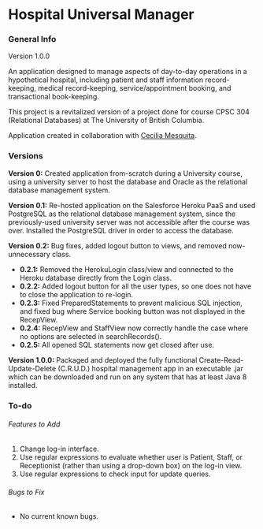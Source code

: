# Hospital Universal Manager

### General Info
Version 1.0.0

An application designed to manage aspects of day-to-day operations in a hypothetical hospital, including patient and 
staff information record-keeping, medical record-keeping, service/appointment booking, and transactional book-keeping.

This project is a revitalized version of a project done for course CPSC 304 (Relational Databases) at The University 
of British Columbia. 

Application created in collaboration with [Cecilia Mesquita](https://github.com/ceci96p). 

### Versions
**Version 0:** Created application from-scratch during a University course, using a university server to host the 
database and Oracle as the relational database management system. 

**Version 0.1:** Re-hosted application on the Salesforce Heroku PaaS and used PostgreSQL as the relational database 
management system, since the previously-used university server was not accessible after the course was over. Installed 
the PostgreSQL driver in order to access the database. 

**Version 0.2:**  Bug fixes, added logout button to views, and removed now-unnecessary class. 
* **0.2.1:** Removed the HerokuLogin class/view and connected to the Heroku database directly from the Login class. 
* **0.2.2:** Added logout button for all the user types, so one does not have to close the application to re-login.
* **0.2.3:** Fixed PreparedStatements to prevent malicious SQL injection, and fixed bug where Service booking button 
was not displayed in the RecepView. 
* **0.2.4:** RecepView and StaffView now correctly handle the case where no options are selected in searchRecords(). 
* **0.2.5:** All opened SQL statements now get closed after use. 

**Version 1.0.0:** Packaged and deployed the fully functional Create-Read-Update-Delete (C.R.U.D.) hospital management 
app in an executable .jar which can be downloaded and run on any system that has at least Java 8 installed. 

### To-do
###### Features to Add
1. Change log-in interface. 
2. Use regular expressions to evaluate whether user is Patient, Staff, or Receptionist (rather than 
using a drop-down box) on the log-in view. 
3. Use regular expressions to check input for update queries. 

###### Bugs to Fix
* No current known bugs.
